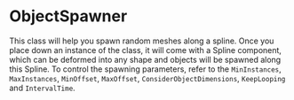 # ObjectSpawner

This class will help you spawn random meshes along a spline. Once you place down an instance of the class, it will come with a Spline component, which can be deformed into any shape and objects will be spawned along this Spline. To control the spawning parameters, refer to the `MinInstances`, `MaxInstances`, `MinOffset`, `MaxOffset`, `ConsiderObjectDimensions`, `KeepLooping` and `IntervalTime`.
